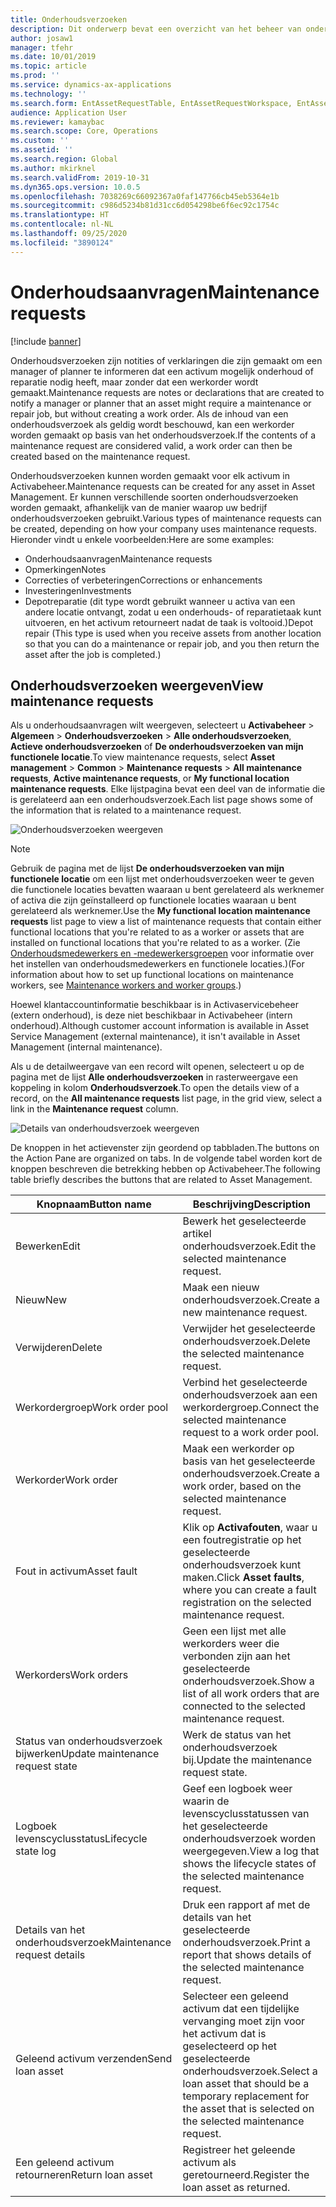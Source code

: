 ```yaml
---
title: Onderhoudsverzoeken
description: Dit onderwerp bevat een overzicht van het beheer van onderhoudsverzoeken in Activabeheer.
author: josaw1
manager: tfehr
ms.date: 10/01/2019
ms.topic: article
ms.prod: ''
ms.service: dynamics-ax-applications
ms.technology: ''
ms.search.form: EntAssetRequestTable, EntAssetRequestWorkspace, EntAssetRequestActivePart, EntAssetRequestWorkOrderActive, EntAssetRequestType, EntAssetRequestTableCreateWO, EntAssetRequestTableLookup, EntAssetRequestTableActivePart, EntAssetMobileRequestDetails
audience: Application User
ms.reviewer: kamaybac
ms.search.scope: Core, Operations
ms.custom: ''
ms.assetid: ''
ms.search.region: Global
ms.author: mkirknel
ms.search.validFrom: 2019-10-31
ms.dyn365.ops.version: 10.0.5
ms.openlocfilehash: 7038269c66092367a0faf147766cb45eb5364e1b
ms.sourcegitcommit: c986d5234b81d31cc6d054298be6f6ec92c1754c
ms.translationtype: HT
ms.contentlocale: nl-NL
ms.lasthandoff: 09/25/2020
ms.locfileid: "3890124"
---
```

# <a name="maintenance-requests"></a><span data-ttu-id="3132c-103">Onderhoudsaanvragen</span><span class="sxs-lookup"><span data-stu-id="3132c-103">Maintenance requests</span></span>

[!include [banner](../../includes/banner.md)]

 

<span data-ttu-id="3132c-104">Onderhoudsverzoeken zijn notities of verklaringen die zijn gemaakt om een manager of planner te informeren dat een activum mogelijk onderhoud of reparatie nodig heeft, maar zonder dat een werkorder wordt gemaakt.</span><span class="sxs-lookup"><span data-stu-id="3132c-104">Maintenance requests are notes or declarations that are created to notify a manager or planner that an asset might require a maintenance or repair job, but without creating a work order.</span></span> <span data-ttu-id="3132c-105">Als de inhoud van een onderhoudsverzoek als geldig wordt beschouwd, kan een werkorder worden gemaakt op basis van het onderhoudsverzoek.</span><span class="sxs-lookup"><span data-stu-id="3132c-105">If the contents of a maintenance request are considered valid, a work order can then be created based on the maintenance request.</span></span>

<span data-ttu-id="3132c-106">Onderhoudsverzoeken kunnen worden gemaakt voor elk activum in Activabeheer.</span><span class="sxs-lookup"><span data-stu-id="3132c-106">Maintenance requests can be created for any asset in Asset Management.</span></span> <span data-ttu-id="3132c-107">Er kunnen verschillende soorten onderhoudsverzoeken worden gemaakt, afhankelijk van de manier waarop uw bedrijf onderhoudsverzoeken gebruikt.</span><span class="sxs-lookup"><span data-stu-id="3132c-107">Various types of maintenance requests can be created, depending on how your company uses maintenance requests.</span></span> <span data-ttu-id="3132c-108">Hieronder vindt u enkele voorbeelden:</span><span class="sxs-lookup"><span data-stu-id="3132c-108">Here are some examples:</span></span>

- <span data-ttu-id="3132c-109">Onderhoudsaanvragen</span><span class="sxs-lookup"><span data-stu-id="3132c-109">Maintenance requests</span></span>
- <span data-ttu-id="3132c-110">Opmerkingen</span><span class="sxs-lookup"><span data-stu-id="3132c-110">Notes</span></span>
- <span data-ttu-id="3132c-111">Correcties of verbeteringen</span><span class="sxs-lookup"><span data-stu-id="3132c-111">Corrections or enhancements</span></span>
- <span data-ttu-id="3132c-112">Investeringen</span><span class="sxs-lookup"><span data-stu-id="3132c-112">Investments</span></span>
- <span data-ttu-id="3132c-113">Depotreparatie (dit type wordt gebruikt wanneer u activa van een andere locatie ontvangt, zodat u een onderhouds- of reparatietaak kunt uitvoeren, en het activum retourneert nadat de taak is voltooid.)</span><span class="sxs-lookup"><span data-stu-id="3132c-113">Depot repair (This type is used when you receive assets from another location so that you can do a maintenance or repair job, and you then return the asset after the job is completed.)</span></span>

## <a name="view-maintenance-requests"></a><span data-ttu-id="3132c-114">Onderhoudsverzoeken weergeven</span><span class="sxs-lookup"><span data-stu-id="3132c-114">View maintenance requests</span></span>

<span data-ttu-id="3132c-115">Als u onderhoudsaanvragen wilt weergeven, selecteert u **Activabeheer** \> **Algemeen** \> **Onderhoudsverzoeken** \> **Alle onderhoudsverzoeken**, **Actieve onderhoudsverzoeken** of **De onderhoudsverzoeken van mijn functionele locatie**.</span><span class="sxs-lookup"><span data-stu-id="3132c-115">To view maintenance requests, select **Asset management** \> **Common** \> **Maintenance requests** \> **All maintenance requests**, **Active maintenance requests**, or **My functional location maintenance requests**.</span></span> <span data-ttu-id="3132c-116">Elke lijstpagina bevat een deel van de informatie die is gerelateerd aan een onderhoudsverzoek.</span><span class="sxs-lookup"><span data-stu-id="3132c-116">Each list page shows some of the information that is related to a maintenance request.</span></span>

![Onderhoudsverzoeken weergeven](media/01-manage-maintenance-requests.png)

> [!NOTE]
> <span data-ttu-id="3132c-118">Gebruik de pagina met de lijst **De onderhoudsverzoeken van mijn functionele locatie** om een lijst met onderhoudsverzoeken weer te geven die functionele locaties bevatten waaraan u bent gerelateerd als werknemer of activa die zijn geïnstalleerd op functionele locaties waaraan u bent gerelateerd als werknemer.</span><span class="sxs-lookup"><span data-stu-id="3132c-118">Use the **My functional location maintenance requests** list page to view a list of maintenance requests that contain either functional locations that you're related to as a worker or assets that are installed on functional locations that you're related to as a worker.</span></span> <span data-ttu-id="3132c-119">(Zie [Onderhoudsmedewerkers en -medewerkersgroepen](../setup-for-objects/workers-and-worker-groups.md) voor informatie over het instellen van onderhoudsmedewerkers en functionele locaties.)</span><span class="sxs-lookup"><span data-stu-id="3132c-119">(For information about how to set up functional locations on maintenance workers, see [Maintenance workers and worker groups](../setup-for-objects/workers-and-worker-groups.md).)</span></span>
> 
> <span data-ttu-id="3132c-120">Hoewel klantaccountinformatie beschikbaar is in Activaservicebeheer (extern onderhoud), is deze niet beschikbaar in Activabeheer (intern onderhoud).</span><span class="sxs-lookup"><span data-stu-id="3132c-120">Although customer account information is available in Asset Service Management (external maintenance), it isn't available in Asset Management (internal maintenance).</span></span>

<span data-ttu-id="3132c-121">Als u de detailweergave van een record wilt openen, selecteert u op de pagina met de lijst **Alle onderhoudsverzoeken** in rasterweergave een koppeling in kolom **Onderhoudsverzoek**.</span><span class="sxs-lookup"><span data-stu-id="3132c-121">To open the details view of a record, on the **All maintenance requests** list page, in the grid view, select a link in the **Maintenance request** column.</span></span>

![Details van onderhoudsverzoek weergeven](media/02-manage-maintenance-requests.png)

<span data-ttu-id="3132c-123">De knoppen in het actievenster zijn geordend op tabbladen.</span><span class="sxs-lookup"><span data-stu-id="3132c-123">The buttons on the Action Pane are organized on tabs.</span></span> <span data-ttu-id="3132c-124">In de volgende tabel worden kort de knoppen beschreven die betrekking hebben op Activabeheer.</span><span class="sxs-lookup"><span data-stu-id="3132c-124">The following table briefly describes the buttons that are related to Asset Management.</span></span>

| <span data-ttu-id="3132c-125">Knopnaam</span><span class="sxs-lookup"><span data-stu-id="3132c-125">Button name</span></span>                      | <span data-ttu-id="3132c-126">Beschrijving</span><span class="sxs-lookup"><span data-stu-id="3132c-126">Description</span></span> |
|----------------------------------|-------------|
| <span data-ttu-id="3132c-127">Bewerken</span><span class="sxs-lookup"><span data-stu-id="3132c-127">Edit</span></span>                             | <span data-ttu-id="3132c-128">Bewerk het geselecteerde artikel onderhoudsverzoek.</span><span class="sxs-lookup"><span data-stu-id="3132c-128">Edit the selected maintenance request.</span></span> |
| <span data-ttu-id="3132c-129">Nieuw</span><span class="sxs-lookup"><span data-stu-id="3132c-129">New</span></span>                              | <span data-ttu-id="3132c-130">Maak een nieuw onderhoudsverzoek.</span><span class="sxs-lookup"><span data-stu-id="3132c-130">Create a new maintenance request.</span></span> |
| <span data-ttu-id="3132c-131">Verwijderen</span><span class="sxs-lookup"><span data-stu-id="3132c-131">Delete</span></span>                           | <span data-ttu-id="3132c-132">Verwijder het geselecteerde onderhoudsverzoek.</span><span class="sxs-lookup"><span data-stu-id="3132c-132">Delete the selected maintenance request.</span></span> |
| <span data-ttu-id="3132c-133">Werkordergroep</span><span class="sxs-lookup"><span data-stu-id="3132c-133">Work order pool</span></span>                  | <span data-ttu-id="3132c-134">Verbind het geselecteerde onderhoudsverzoek aan een werkordergroep.</span><span class="sxs-lookup"><span data-stu-id="3132c-134">Connect the selected maintenance request to a work order pool.</span></span> |
| <span data-ttu-id="3132c-135">Werkorder</span><span class="sxs-lookup"><span data-stu-id="3132c-135">Work order</span></span>                       | <span data-ttu-id="3132c-136">Maak een werkorder op basis van het geselecteerde onderhoudsverzoek.</span><span class="sxs-lookup"><span data-stu-id="3132c-136">Create a work order, based on the selected maintenance request.</span></span> |
| <span data-ttu-id="3132c-137">Fout in activum</span><span class="sxs-lookup"><span data-stu-id="3132c-137">Asset fault</span></span>                      | <span data-ttu-id="3132c-138">Klik op **Activafouten**, waar u een foutregistratie op het geselecteerde onderhoudsverzoek kunt maken.</span><span class="sxs-lookup"><span data-stu-id="3132c-138">Click **Asset faults**, where you can create a fault registration on the selected maintenance request.</span></span> |
| <span data-ttu-id="3132c-139">Werkorders</span><span class="sxs-lookup"><span data-stu-id="3132c-139">Work orders</span></span>                      | <span data-ttu-id="3132c-140">Geen een lijst met alle werkorders weer die verbonden zijn aan het geselecteerde onderhoudsverzoek.</span><span class="sxs-lookup"><span data-stu-id="3132c-140">Show a list of all work orders that are connected to the selected maintenance request.</span></span> |
| <span data-ttu-id="3132c-141">Status van onderhoudsverzoek bijwerken</span><span class="sxs-lookup"><span data-stu-id="3132c-141">Update maintenance request state</span></span> | <span data-ttu-id="3132c-142">Werk de status van het onderhoudsverzoek bij.</span><span class="sxs-lookup"><span data-stu-id="3132c-142">Update the maintenance request state.</span></span> |
| <span data-ttu-id="3132c-143">Logboek levenscyclusstatus</span><span class="sxs-lookup"><span data-stu-id="3132c-143">Lifecycle state log</span></span>              | <span data-ttu-id="3132c-144">Geef een logboek weer waarin de levenscyclusstatussen van het geselecteerde onderhoudsverzoek worden weergegeven.</span><span class="sxs-lookup"><span data-stu-id="3132c-144">View a log that shows the lifecycle states of the selected maintenance request.</span></span> |
| <span data-ttu-id="3132c-145">Details van het onderhoudsverzoek</span><span class="sxs-lookup"><span data-stu-id="3132c-145">Maintenance request details</span></span>      | <span data-ttu-id="3132c-146">Druk een rapport af met de details van het geselecteerde onderhoudsverzoek.</span><span class="sxs-lookup"><span data-stu-id="3132c-146">Print a report that shows details of the selected maintenance request.</span></span> |
| <span data-ttu-id="3132c-147">Geleend activum verzenden</span><span class="sxs-lookup"><span data-stu-id="3132c-147">Send loan asset</span></span>                  | <span data-ttu-id="3132c-148">Selecteer een geleend activum dat een tijdelijke vervanging moet zijn voor het activum dat is geselecteerd op het geselecteerde onderhoudsverzoek.</span><span class="sxs-lookup"><span data-stu-id="3132c-148">Select a loan asset that should be a temporary replacement for the asset that is selected on the selected maintenance request.</span></span> |
| <span data-ttu-id="3132c-149">Een geleend activum retourneren</span><span class="sxs-lookup"><span data-stu-id="3132c-149">Return loan asset</span></span>                | <span data-ttu-id="3132c-150">Registreer het geleende activum als geretourneerd.</span><span class="sxs-lookup"><span data-stu-id="3132c-150">Register the loan asset as returned.</span></span> |

